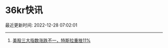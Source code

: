 # 36kr快讯

最近更新时间: 2022-12-28 07:02:01

--- 
1. [美股三大指数涨跌不一，特斯拉重挫11%](https://www.36kr.com/newsflashes/2062882827619973) 
